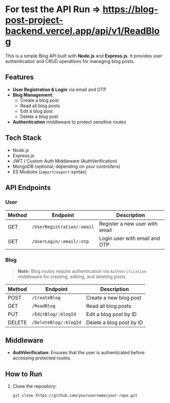 For test the API
Run => https://blog-post-project-backend.vercel.app/api/v1/ReadBlog
======================================================================
This is a simple Blog API built with **Node.js** and **Express.js**. It provides user authentication and CRUD operations for managing blog posts.

## Features

- **User Registration & Login** via email and OTP
- **Blog Management**:
  - Create a blog post
  - Read all blog posts
  - Edit a blog post
  - Delete a blog post
- **Authentication** middleware to protect sensitive routes

## Tech Stack

- Node.js
- Express.js
- JWT / Custom Auth Middleware (AuthVerification)
- MongoDB (optional, depending on your controllers)
- ES Modules (`import/export` syntax)

## API Endpoints

### User

| Method | Endpoint | Description |
| ------ | -------- | ----------- |
| GET    | `/UserRegistration/:email` | Register a new user with email |
| GET    | `/UserLogin/:email/:otp` | Login user with email and OTP |

### Blog

> **Note:** Blog routes require authentication via `AuthVerification` middleware for creating, editing, and deleting posts.

| Method | Endpoint | Description |
| ------ | -------- | ----------- |
| POST   | `/CreateBlog` | Create a new blog post |
| GET    | `/ReadBlog` | Read all blog posts |
| PUT    | `/EditBlog/:blogId` | Edit a blog post by ID |
| DELETE | `/DeleteBlog/:blogId` | Delete a blog post by ID |

## Middleware

- **AuthVerification**: Ensures that the user is authenticated before accessing protected routes.

## How to Run

1. Clone the repository:
   ```bash
   git clone https://github.com/yourusername/your-repo.git
